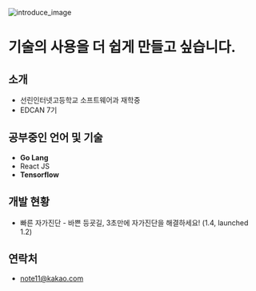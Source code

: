 ![introduce_image](https://lh3.googleusercontent.com/f4SM_4ZSWIvPqEejfhUXojv9Sr6-V5yK1dMEJhl9TcGG6KdMHBsE48xMZzQawTKyZdTegptaL7SZ2h-Qc82PaECHBtCFBYle4dLXEvxdgdIaMhKSIHuqKsc7qgE95vTBEDGfJ_yCGSXE5_ulzwdHnQg9Sn626gA3-o8pLLmyMVKJQJPu_kl3qO2zhtRIEYRODgTN0a2yjHMEa2GNbLCaLpsfeSdATQbQO8HR0Ys94TSIhxlKX9yBjGenjswUMguWAmBrBCX9ZJbXHdMMibIGvOkROOF8smNTVHHa-rAZstxQJwvYQrRzGacQonZ6LRtmsSmqgUFz-SIPvm2YwXg3sOMz7g9spQ2B3329bBP7fYYwAyhYPhANL7QhqZGHNC4KDI9f0UanyI7I4LOjvI-0A7xB_M0pYj0vILstTq1Nnd8fuv-yuEeG2pm3qi8AvS0pKNnWbPiVyod6xUAuYH_qQIl3hp_QkqdHVP5HEZCNSl5OYM4Bxfw8O3AV6FDOrnomWsdUUooFUmNa86PTKcwXM8mF90hzZJqNoC3wWNDUX_JiY7e8eA0MSOoQMFam_RuQ2uPpPLmhs4AwgOI3-oAOtxpblJptThu9oT7g7mBv_2Q3rOQQfhRl_o2UmEaTtmsVYTyKO1ltS0NQJzWDR9twCmKxM0ek-4fW3asGvfPYhol3WGj89wJn6Kvp3zNi=w958-h539-no?authuser=0)

# 기술의 사용을 더 쉽게 만들고 싶습니다.

## 소개
- 선린인터넷고등학교 소프트웨어과 재학중
- EDCAN 7기

## 공부중인 언어 및 기술
- **Go Lang**
- React JS
- **Tensorflow**

## 개발 현황
- 빠른 자가진단 - 바쁜 등굣길, 3초만에 자가진단을 해결하세요! (1.4, launched 1.2)

## 연락처
- note11@kakao.com
